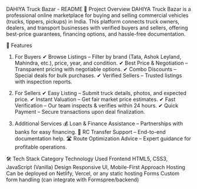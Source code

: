 DAHIYA Truck Bazar - README
📌 Project Overview
DAHIYA Truck Bazar is a professional online marketplace for buying and selling commercial vehicles (trucks, tippers, pickups) in India. This platform connects truck owners, dealers, and transport businesses with verified buyers and sellers, offering best-price guarantees, financing options, and hassle-free documentation.

🚀 Features
1. For Buyers
✔ Browse Listings – Filter by brand (Tata, Ashok Leyland, Mahindra, etc.), price, year, and condition.
✔ Best Price & Negotiation – Transparent pricing with negotiable options.
✔ Combo Discounts – Special deals for bulk purchases.
✔ Verified Sellers – Trusted listings with inspection reports.

2. For Sellers
✔ Easy Listing – Submit truck details, photos, and expected price.
✔ Instant Valuation – Get fair market price estimates.
✔ Fast Verification – Our team inspects & verifies within 24 hours.
✔ Quick Payment – Secure transactions upon deal finalization.

3. Additional Services
💰 Loan & Finance Assistance – Partnerships with banks for easy financing.
📑 RC Transfer Support – End-to-end documentation help.
🛣️ Route Optimization Advice – Expert guidance for profitable operations.

🛠️ Tech Stack
Category	Technology Used
Frontend	HTML5, CSS3, JavaScript (Vanilla)
Design	Responsive UI, Mobile-First Approach
Hosting	Can be deployed on Netlify, Vercel, or any static hosting
Forms	Custom form handling (can integrate with Formspree/backend)
